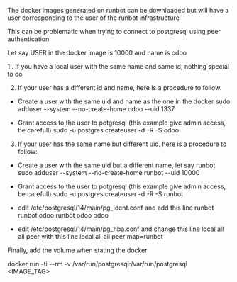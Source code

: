 The docker images generated on runbot can be downloaded but will have a user corresponding to the user of the runbot infrastructure

This can be problematic when trying to connect to postgresql using peer authentication


Let say USER in the docker image is 10000 and name is odoo

1 . If you have a local user with the same name and same id, nothing special to do

2. If your user has a different id and name, here is a procedure to follow:

- Create a user with the same uid and name as the one in the docker
    sudo adduser --system --no-create-home odoo --uid 1337

- Grant access to the user to potgresql (this example give admin access, be carefull)
    sudo -u postgres createuser -d -R -S odoo


3. If your user has the same name but different uid, here is a procedure to follow:

- Create a user with the same uid but a different name, let say runbot
    sudo adduser --system --no-create-home runbot --uid 10000

- Grant access to the user to potgresql (this example give admin access, be carefull)
    sudo -u postgres createuser -d -R -S runbot

- edit  /etc/postgresql/14/main/pg_ident.conf and add this line 
    runbot runbot odoo
    runbot odoo odoo

- edit  /etc/postgresql/14/main/pg_hba.conf and change this line 
    local   all             all                                     peer
with this line
    local   all             all                                     peer map=runbot


Finally, add the volume when stating the docker 

docker run -ti --rm -v /var/run/postgresql:/var/run/postgresql <IMAGE_TAG>

